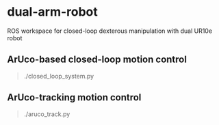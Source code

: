 # dual-arm-robot
ROS workspace for closed-loop dexterous manipulation with dual UR10e robot
## ArUco-based closed-loop motion control
> ./closed_loop_system.py
## ArUco-tracking motion control
> ./aruco_track.py
